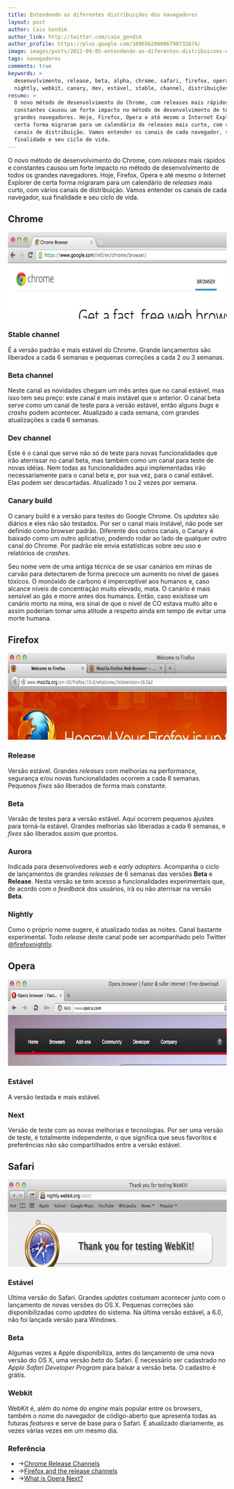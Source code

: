 ```yaml
---
title: Entendendo as diferentes distribuições dos navegadores
layout: post
author: Caio Gondim
author_link: http://twitter.com/caio_gondim
author_profile: https://plus.google.com/109656206006790732674/
image: images/posts/2012-09-05-entendendo-as-diferentes-distribuicoes-dos-navegadores.jpg
tags: navegadores
comments: true
keywords: >
  desenvolvimento, release, beta, alpha, chrome, safari, firefox, opera, aurora,
  nightly, webkit, canary, dev, estável, stable, channel, distribuições, browsers
resumo: >
  O novo método de desenvolvimento do Chrome, com releases mais rápidos e
  constantes causou um forte impacto no método de desenvolvimento de todos os
  grandes navegadores. Hoje, Firefox, Opera e até mesmo o Internet Explorer de
  certa forma migraram para um calendário de releases mais curto, com vários
  canais de distribuição. Vamos entender os canais de cada navegador, sua
  finalidade e seu ciclo de vida.
---
```


O novo método de desenvolvimento do Chrome, com _releases_ mais rápidos e
constantes causou um forte impacto no método de desenvolvimento de todos os
grandes navegadores. Hoje, Firefox, Opera e até mesmo o Internet Explorer de
certa forma migraram para um calendário de _releases_ mais curto, com vários
canais de distribuição. Vamos entender os canais de cada navegador, sua
finalidade e seu ciclo de vida.

## Chrome

<p><img src="/images/posts/2012-09-05-chrome.jpg" width="700" height="200" /></p>

### Stable channel

É a versão padrão e mais estável do Chrome. Grande lançamentos são liberados a
cada 6 semanas e pequenas correções a cada 2 ou 3 semanas.

### Beta channel

Neste canal as novidades chegam um mês antes que no canal estável, mas isso tem
seu preço: este canal é mais instável que o anterior. O canal beta serve como
um canal de teste para a versão estável, então alguns _bugs_ e _crashs_ podem
acontecer. Atualizado a cada semana, com grandes atualizações a cada 6 semanas.

### Dev channel

Este é o canal que serve não só de teste para novas funcionalidades que irão
aterrissar no canal beta, mas também como um canal para teste de novas idéias.
Nem todas as funcionalidades aqui implementadas irão necessariamente para o
canal beta e, por sua vez, para o canal estável. Elas podem ser descartadas.
Atualizado 1 ou 2 vezes por semana.

### Canary build

O canary build é a versão para testes do Google Chrome. Os _updates_ são
diários e eles não são testados. Por ser o canal mais instável, não pode ser
definido como browser padrão. Diferente dos outros canais, o Canary é baixado
como um outro aplicativo, podendo rodar ao lado de qualquer outro canal do
Chrome. Por padrão ele envia estatísticas sobre seu uso e relatórios de
_crashes_.

Seu nome vem de uma antiga técnica de se usar canários em minas de carvão para
detectarem de forma precoce um aumento no nível de gases tóxicos. O monóxido
de carbono é imperceptível aos humanos e, caso alcance níveis de concentração
muito elevado, mata. O canário é mais sensível ao gás e morre antes dos
humanos. Então, caso existisse um canário morto na mina, era sinal de que o
nível de CO estava muito alto e assim poderiam tomar uma atitude a respeito
ainda em tempo de evitar uma morte humana.


## Firefox

<p><img src="/images/posts/2012-09-05-firefox.jpg" width="700" height="200" /></p>

### Release

Versão estável. Grandes _releases_ com melhorias na performance, segurança
e/ou novas funcionalidades ocorrem a cada 6 semanas. Pequenos _fixes_ são
liberados de forma mais constante.

### Beta

Versão de testes para a versão estável. Aqui ocorrem pequenos ajustes para
torná-la estável. Grandes melhorias são liberadas a cada 6 semanas, e _fixes_
são liberados assim que prontos.

### Aurora

Indicada para desenvolvedores _web_ e _early adopters_. Acompanha o ciclo de
lançamentos de grandes _releases_ de 6 semanas das versões **Beta** e
**Release**. Nesta versão se tem acesso a funcionalidades experimentais que,
de acordo com o _feedback_ dos usuários, irá ou não aterrisar na versão
**Beta**.

### Nightly

Como o próprio nome sugere, é atualizado todas as noites. Canal bastante
experimental. Todo _release_ deste canal pode ser acompanhado pelo Twitter
[@firefoxnightly](http://twitter.com/firefoxnightly).

## Opera

<p><img src="/images/posts/2012-09-05-opera.jpg" width="700" height="200" /></p>

### Estável

A versão testada e mais estável.

### Next

Versão de teste com as novas melhorias e tecnologias. Por ser uma versão de
teste, é totalmente independente, o que significa que seus favoritos e
preferências não são compartilhados entre a versão estável.

## Safari

<p><img src="/images/posts/2012-09-05-safari.jpg" width="700" height="200" /></p>

### Estável

Ultima versão do Safari. Grandes _updates_ costumam acontecer junto com o
lançamento de novas versões do OS X. Pequenas correções são disponibilizadas como _updates_ do sistema.
Na última versão estável, a 6.0, não foi lançada versão para Windows.

### Beta

Algumas vezes a Apple disponibiliza, antes do lançamento de uma nova versão do OS X, uma versão _beta_ do Safari.
É necessário ser cadastrado no *Apple Safari Developer Program* para baixar a versão beta. O cadastro é grátis.

### Webkit

WebKit é, além do nome do _engine_ mais popular entre os browsers, também o nome
do navegador de código-aberto que apresenta todas as futuras _features_ e
serve de base para o Safari. É atualizado diariamente, as vezes várias vezes
em um mesmo dia.


<aside class="fonte">
    <h3>Referência</h3>
    <ul>
        <li>→<a href="http://www.chromium.org/getting-involved/dev-channel" alt="Chrome Release Channels" title="Chrome Release Channels">Chrome Release Channels</a></li>
        <li>→<a href="https://hacks.mozilla.org/2012/05/firefox-and-the-release-channels/" alt="https://hacks.mozilla.org/2012/05/firefox-and-the-release-channels/" title="Firefox and the release channels">Firefox and the release channels</a></li>
        <li>→<a href="http://www.opera.com/support/kb/view/991/" alt="http://www.opera.com/support/kb/view/991/" title="What is Opera Next?">What is Opera Next?</a></li>
    </ul>
</aside>
